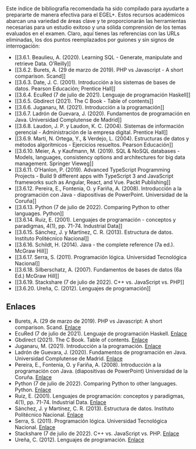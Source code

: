 Este índice de bibliografía recomendada ha sido compilado para ayudarte a prepararte de manera efectiva para el EGEL+. Estos recursos académicos abarcan una variedad de áreas clave y te proporcionarán las herramientas necesarias para un estudio exitoso y una sólida comprensión de los temas evaluados en el examen.
Claro, aquí tienes las referencias con las URLs eliminadas, los dos puntos reemplazados por guiones y sin signos de interrogación:

- [[3.6.1. Beaulieu, A. (2020). Learning SQL - Generate, manipulate and retrieve Data. O’Reilly]]
- [[3.6.2. Burets, A. (29 de marzo de 2019). PHP vs Javascript - A short comparison. Scand]]
- [[3.6.3. Date, J. C. (2001). Introducción a los sistemas de bases de datos. Pearson Educación; Prentice Hall]]
- [[3.6.4. EcuRed (7 de julio de 2021). Lenguaje de programación Haskell]]
- [[3.6.5. Gbdirect (2021). The C Book - Table of contents]]
- [[3.6.6. Juganaru, M. (2021). Introducción a la programación]]
- [[3.6.7. Ladrón de Guevara, J. (2020). Fundamentos de programación en Java. Universidad Complutense de Madrid]]
- [[3.6.8. Laudon, J. P. y Laudon, K. C. (2004). Sistemas de información gerencial - Administración de la empresa digital. Prentice Hall]]
- [[3.6.9. Martí, N. Ortega, Y., & Verdejo, L. (2004). Estructuras de datos y métodos algorítmicos - Ejercicios resueltos. Pearson Educación]]
- [[3.6.10. Meier, A. y Kaufmann, M. (2019). SQL & NoSQL databases - Models, languages, consistency options and architectures for big data management. Springer Vieweg]]
- [[3.6.11. O’Hanlon, P. (2019). Advanced TypeScript Programming Projects - Build 9 different apps with TypeScript 3 and JavaScript frameworks such as Angular, React, and Vue. Packt Publishing]]
- [[3.6.12. Pereira, E., Fontenia, O. y Fariña, A. (2008). Introducción a la programación con Java - diapositivas de PowerPoint. Universidad de la Coruña]]
- [[3.6.13. Python (7 de julio de 2022). Comparing Python to other languages. Python]]
- [[3.6.14. Ruiz, E. (2001). Lenguajes de programación - conceptos y paradigmas, 4(1), pp. 71-74. Industrial Data]]
- [[3.6.15. Sánchez, J. y Martínez, C. R. (2013). Estructura de datos. Instituto Politécnico Nacional]]
- [[3.6.16. Schildt, H. (2014). Java - the complete reference (7a ed.). McGraw Hill]]
- [[3.6.17. Serra, S. (2011). Programación lógica. Universidad Tecnológica Nacional]]
- [[3.6.18. Silberschatz, A. (2007). Fundamentos de bases de datos (6a Ed.) McGraw Hill]]
- [[3.6.19. Stackshare (7 de julio de 2022). C++ vs. JavaScript vs. PHP]]
- [[3.6.20. Ureña, C. (2012). Lenguajes de programación]]
## Enlaces

- Burets, A. (29 de marzo de 2019). PHP vs Javascript: A short comparison. Scand. [Enlace](https://scand.com/company/blog/php-vs-javascript-difference-between/)
- EcuRed (7 de julio de 2021). Lenguaje de programación Haskell. [Enlace](https://www.ecured.cu/Lenguaje_de_programaci%C3%B3n_Haskell)
- Gbdirect (2021). The C Book. Table of contents. [Enlace](https://publications.gbdirect.co.uk//c_book/)
- Juganaru, M. (2021). Introducción a la programación. [Enlace](http://www.editorialpatria.com.mx/mobile/pdffiles/9786074384154.pdf)
- Ladrón de Guevara, J. (2020). Fundamentos de programación en Java. Universidad Complutense de Madrid. [Enlace](https://www.tesuva.edu.co/phocadownloadpap/Fundamentos%20de%20programcion%20en%20Java.pdf)
- Pereira, E., Fontenia, O. y Fariña, A. (2008). Introducción a la programación con Java. (diapositivas de PowerPoint) Universidad de la Coruña. [Enlace](https://vios.dc.fi.udc.es/tp/ficheiros/java08.pdf)
- Python (7 de julio de 2022). Comparing Python to other languages. Python. [Enlace](https://www.python.org/doc/essays/comparisons/)
- Ruiz, E. (2001). Lenguajes de programación: conceptos y paradigmas, 4(1), pp. 71-74. Industrial Data. [Enlace](https://sisbib.unmsm.edu.pe/bibvirtual/publicaciones/indata/v04_n1/lenguajes.htm)
- Sánchez, J. y Martínez, C. R. (2013). Estructura de datos. Instituto Politécnico Nacional. [Enlace](https://www.escom.ipn.mx/docs/oferta/matDidacticoISC2009/EDts/Libro_EstructuraDatos.pdf)
- Serra, S. (2011). Programación lógica. Universidad Tecnológica Nacional. [Enlace](https://labsys.frc.utn.edu.ar/ppr-2011/Unidad%20V%20-%20Paradigma%20L%C3%B3gico/Unidad%20V%20-%20Paradigma%20LOGICO.pdf)
- Stackshare (7 de julio de 2022). C++ vs. JavaScript vs. PHP. [Enlace](https://stackshare.io/stackups/cplusplus-vs-javascript-vs-php)
- Ureña, C. (2012). Lenguajes de programación. [Enlace](https://sisbib.unmsm.edu.pe/bibvirtual/publicaciones/indata/v04_n1/lenguajes.htm)